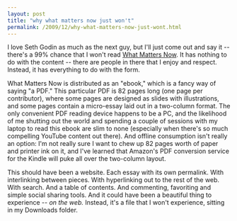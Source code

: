 ```yaml
---
layout: post
title: "why what matters now just won't"
permalink: /2009/12/why-what-matters-now-just-wont.html
---
```


I love Seth Godin as much as the next guy, but I'll just come out and say it -- there's a 99% chance that I won't read [What Matters Now](http://sethgodin.typepad.com/seths_blog/2009/12/what-matters-now-get-the-free-ebook.html). It has nothing to do with the content -- there are people in there that I enjoy and respect. Instead, it has everything to do with the form.

What Matters Now is distributed as an "ebook," which is a fancy way of saying "a PDF." This particular PDF is 82 pages long (one page per contributor), where some pages are designed as slides with illustrations, and some pages contain a micro-essay laid out in a two-column format. The only convenient PDF reading device happens to be a PC, and the likelihood of me shutting out the world and spending a couple of sessions with my laptop to read this ebook are slim to none (especially when there's so much compelling YouTube content out there). And offline consumption isn't really an option: I'm not really sure I want to chew up 82 pages worth of paper and printer ink on it, and I've learned that Amazon's PDF conversion service for the Kindle will puke all over the two-column layout.

This should have been a website. Each essay with its own permalink. With interlinking between pieces. With hyperlinking out to the rest of the web. With search. And a table of contents. And commenting, favoriting and simple social sharing tools. And it could have been a beautiful thing to experience -- _on the web._ Instead, it's a file that I won't experience, sitting in my Downloads folder.